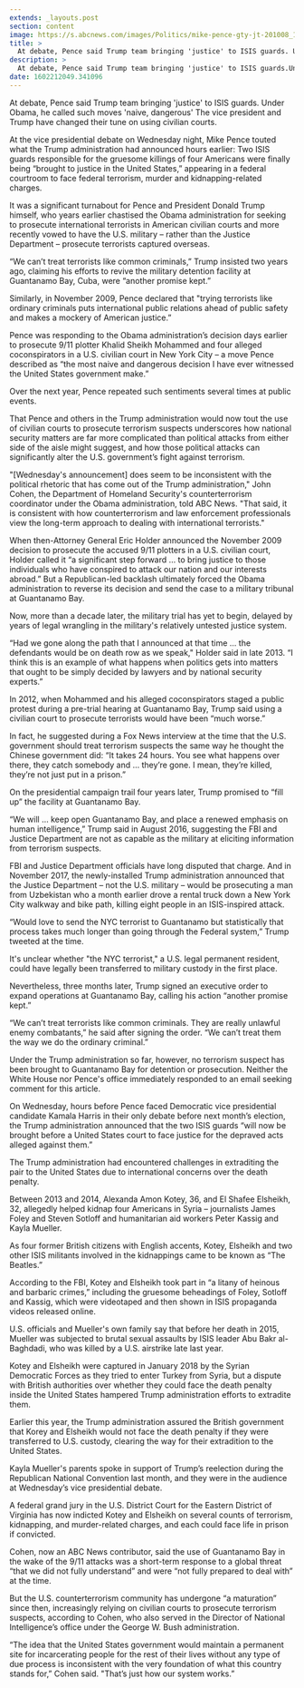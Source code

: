 ```yaml
--- 
extends: _layouts.post 
section: content 
image: https://s.abcnews.com/images/Politics/mike-pence-gty-jt-201008_1602171082242_hpMain_16x9_992.jpg 
title: > 
  At debate, Pence said Trump team bringing 'justice' to ISIS guards. Under Obama, he called such moves 'naive, dangerous' 
description: > 
  At debate, Pence said Trump team bringing 'justice' to ISIS guards.Under Obama, he called such moves 'naive, dangerous' The vice president and Trump have changed their tune on using civilian courts."[Wednesday's announcement] does seem to be inconsistent with the political rhetoric that has come out of the Trump administration," John Cohen, the Department of Homeland Security's counterterrorism coordinator under the Obama administration, told ABC News."That said, it is consistent with how counterterrorism and law enforcement professionals view the long-term approach to dealing with international terrorists."“We can’t treat them the way we do the ordinary criminal.”Under the Trump administration so far, however, no terrorism suspect has been brought to Guantanamo Bay for detention or prosecution. 
date: 1602212049.341096 
--- 
```

At debate, Pence said Trump team bringing 'justice' to ISIS guards. Under Obama, he called such moves 'naive, dangerous' The vice president and Trump have changed their tune on using civilian courts.

At the vice presidential debate on Wednesday night, Mike Pence touted what the Trump administration had announced hours earlier: Two ISIS guards responsible for the gruesome killings of four Americans were finally being “brought to justice in the United States,” appearing in a federal courtroom to face federal terrorism, murder and kidnapping-related charges.

It was a significant turnabout for Pence and President Donald Trump himself, who years earlier chastised the Obama administration for seeking to prosecute international terrorists in American civilian courts and more recently vowed to have the U.S. military – rather than the Justice Department – prosecute terrorists captured overseas.

“We can’t treat terrorists like common criminals,” Trump insisted two years ago, claiming his efforts to revive the military detention facility at Guantanamo Bay, Cuba, were “another promise kept.”

Similarly, in November 2009, Pence declared that "trying terrorists like ordinary criminals puts international public relations ahead of public safety and makes a mockery of American justice.”

Pence was responding to the Obama administration’s decision days earlier to prosecute 9/11 plotter Khalid Sheikh Mohammed and four alleged coconspirators in a U.S. civilian court in New York City – a move Pence described as “the most naive and dangerous decision I have ever witnessed the United States government make.”

Over the next year, Pence repeated such sentiments several times at public events.

That Pence and others in the Trump administration would now tout the use of civilian courts to prosecute terrorism suspects underscores how national security matters are far more complicated than political attacks from either side of the aisle might suggest, and how those political attacks can significantly alter the U.S. government’s fight against terrorism.

"[Wednesday's announcement] does seem to be inconsistent with the political rhetoric that has come out of the Trump administration," John Cohen, the Department of Homeland Security's counterterrorism coordinator under the Obama administration, told ABC News. "That said, it is consistent with how counterterrorism and law enforcement professionals view the long-term approach to dealing with international terrorists."

When then-Attorney General Eric Holder announced the November 2009 decision to prosecute the accused 9/11 plotters in a U.S. civilian court, Holder called it “a significant step forward … to bring justice to those individuals who have conspired to attack our nation and our interests abroad.” But a Republican-led backlash ultimately forced the Obama administration to reverse its decision and send the case to a military tribunal at Guantanamo Bay.

Now, more than a decade later, the military trial has yet to begin, delayed by years of legal wrangling in the military's relatively untested justice system.

“Had we gone along the path that I announced at that time … the defendants would be on death row as we speak," Holder said in late 2013. “I think this is an example of what happens when politics gets into matters that ought to be simply decided by lawyers and by national security experts.”

In 2012, when Mohammed and his alleged coconspirators staged a public protest during a pre-trial hearing at Guantanamo Bay, Trump said using a civilian court to prosecute terrorists would have been “much worse.”

In fact, he suggested during a Fox News interview at the time that the U.S. government should treat terrorism suspects the same way he thought the Chinese government did: “It takes 24 hours. You see what happens over there, they catch somebody and … they’re gone. I mean, they’re killed, they’re not just put in a prison.”

On the presidential campaign trail four years later, Trump promised to “fill up” the facility at Guantanamo Bay.

“We will … keep open Guantanamo Bay, and place a renewed emphasis on human intelligence,” Trump said in August 2016, suggesting the FBI and Justice Department are not as capable as the military at eliciting information from terrorism suspects.

FBI and Justice Department officials have long disputed that charge. And in November 2017, the newly-installed Trump administration announced that the Justice Department – not the U.S. military – would be prosecuting a man from Uzbekistan who a month earlier drove a rental truck down a New York City walkway and bike path, killing eight people in an ISIS-inspired attack.

“Would love to send the NYC terrorist to Guantanamo but statistically that process takes much longer than going through the Federal system,” Trump tweeted at the time.

It's unclear whether "the NYC terrorist," a U.S. legal permanent resident, could have legally been transferred to military custody in the first place.

Nevertheless, three months later, Trump signed an executive order to expand operations at Guantanamo Bay, calling his action “another promise kept.”

“We can’t treat terrorists like common criminals. They are really unlawful enemy combatants,” he said after signing the order. “We can’t treat them the way we do the ordinary criminal.”

Under the Trump administration so far, however, no terrorism suspect has been brought to Guantanamo Bay for detention or prosecution. Neither the White House nor Pence's office immediately responded to an email seeking comment for this article.

On Wednesday, hours before Pence faced Democratic vice presidential candidate Kamala Harris in their only debate before next month’s election, the Trump administration announced that the two ISIS guards “will now be brought before a United States court to face justice for the depraved acts alleged against them.”

The Trump administration had encountered challenges in extraditing the pair to the United States due to international concerns over the death penalty.

Between 2013 and 2014, Alexanda Amon Kotey, 36, and El Shafee Elsheikh, 32, allegedly helped kidnap four Americans in Syria – journalists James Foley and Steven Sotloff and humanitarian aid workers Peter Kassig and Kayla Mueller.

As four former British citizens with English accents, Kotey, Elsheikh and two other ISIS militants involved in the kidnappings came to be known as “The Beatles.”

According to the FBI, Kotey and Elsheikh took part in “a litany of heinous and barbaric crimes,” including the gruesome beheadings of Foley, Sotloff and Kassig, which were videotaped and then shown in ISIS propaganda videos released online.

U.S. officials and Mueller's own family say that before her death in 2015, Mueller was subjected to brutal sexual assaults by ISIS leader Abu Bakr al-Baghdadi, who was killed by a U.S. airstrike late last year.

Kotey and Elsheikh were captured in January 2018 by the Syrian Democratic Forces as they tried to enter Turkey from Syria, but a dispute with British authorities over whether they could face the death penalty inside the United States hampered Trump administration efforts to extradite them.

Earlier this year, the Trump administration assured the British government that Korey and Elsheikh would not face the death penalty if they were transferred to U.S. custody, clearing the way for their extradition to the United States.

Kayla Mueller's parents spoke in support of Trump’s reelection during the Republican National Convention last month, and they were in the audience at Wednesday’s vice presidential debate.

A federal grand jury in the U.S. District Court for the Eastern District of Virginia has now indicted Kotey and Elsheikh on several counts of terrorism, kidnapping, and murder-related charges, and each could face life in prison if convicted.

Cohen, now an ABC News contributor, said the use of Guantanamo Bay in the wake of the 9/11 attacks was a short-term response to a global threat “that we did not fully understand” and were “not fully prepared to deal with” at the time.

But the U.S. counterterrorism community has undergone “a maturation” since then, increasingly relying on civilian courts to prosecute terrorism suspects, according to Cohen, who also served in the Director of National Intelligence’s office under the George W. Bush administration.

“The idea that the United States government would maintain a permanent site for incarcerating people for the rest of their lives without any type of due process is inconsistent with the very foundation of what this country stands for,” Cohen said. "That’s just how our system works.”